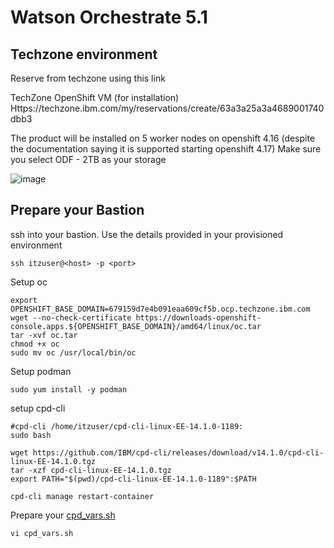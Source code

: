 # Watson Orchestrate 5.1
## Techzone environment
Reserve from techzone using this link

TechZone OpenShift VM (for installation)
Https://techzone.ibm.com/my/reservations/create/63a3a25a3a4689001740dbb3

The product will be installed on 5 worker nodes on openshift 4.16 (despite the documentation saying it is supported starting openshift 4.17)
Make sure you select ODF - 2TB as your storage

![image](https://github.com/user-attachments/assets/0f14af27-cc45-4151-8087-4ad5741ef4a1)

## Prepare your Bastion
ssh into your bastion. Use the details provided in your provisioned environment
```
ssh itzuser@<host> -p <port>
```

Setup oc
```
export OPENSHIFT_BASE_DOMAIN=679159d7e4b091eaa609cf5b.ocp.techzone.ibm.com
wget --no-check-certificate https://downloads-openshift-console.apps.${OPENSHIFT_BASE_DOMAIN}/amd64/linux/oc.tar
tar -xvf oc.tar
chmod +x oc
sudo mv oc /usr/local/bin/oc
```

Setup podman
```
sudo yum install -y podman
```
setup cpd-cli
```
#cpd-cli /home/itzuser/cpd-cli-linux-EE-14.1.0-1189:
sudo bash

wget https://github.com/IBM/cpd-cli/releases/download/v14.1.0/cpd-cli-linux-EE-14.1.0.tgz
tar -xzf cpd-cli-linux-EE-14.1.0.tgz
export PATH="$(pwd)/cpd-cli-linux-EE-14.1.0-1189":$PATH

cpd-cli manage restart-container
```

Prepare your [cpd_vars.sh](https://github.com/ghgalal/Orchestrate/blob/main/cpd_vars.sh)
```
vi cpd_vars.sh
```


